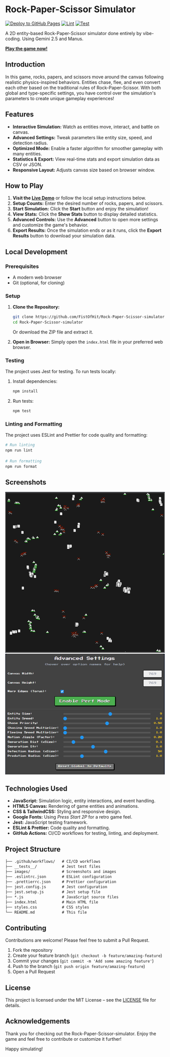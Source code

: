 # Rock-Paper-Scissor Simulator

[![Deploy to GitHub Pages](https://github.com/FistOfHit/Rock-Paper-Scissor-simulator/actions/workflows/deploy.yml/badge.svg)](https://github.com/FistOfHit/Rock-Paper-Scissor-simulator/actions/workflows/deploy.yml)
[![Lint](https://github.com/FistOfHit/Rock-Paper-Scissor-simulator/actions/workflows/lint.yml/badge.svg)](https://github.com/FistOfHit/Rock-Paper-Scissor-simulator/actions/workflows/lint.yml)
[![Test](https://github.com/FistOfHit/Rock-Paper-Scissor-simulator/actions/workflows/test.yml/badge.svg)](https://github.com/FistOfHit/Rock-Paper-Scissor-simulator/actions/workflows/test.yml)

A 2D entity-based Rock-Paper-Scissor simulator done entirely by vibe-coding. Using Gemini 2.5 and Manus.

**[Play the game now!](https://fistofhit.github.io/Rock-Paper-Scissor-simulator/)**

## Introduction

In this game, rocks, papers, and scissors move around the canvas following realistic physics-inspired behaviors. Entities chase, flee, and even convert each other based on the traditional rules of Rock-Paper-Scissor. With both global and type-specific settings, you have control over the simulation's parameters to create unique gameplay experiences!

## Features

- **Interactive Simulation:** Watch as entities move, interact, and battle on canvas.
- **Advanced Settings:** Tweak parameters like entity size, speed, and detection radius.
- **Optimized Mode:** Enable a faster algorithm for smoother gameplay with many entities.
- **Statistics & Export:** View real-time stats and export simulation data as CSV or JSON.
- **Responsive Layout:** Adjusts canvas size based on browser window.

## How to Play

1. **Visit the [Live Demo](https://fistofhit.github.io/Rock-Paper-Scissor-simulator/)** or follow the local setup instructions below.
2. **Setup Counts:** Enter the desired number of rocks, papers, and scissors.
3. **Start Simulation:** Click the **Start** button and enjoy the simulation!
4. **View Stats:** Click the **Show Stats** button to display detailed statistics.
5. **Advanced Controls:** Use the **Advanced** button to open more settings and customize the game's behavior.
6. **Export Results:** Once the simulation ends or as it runs, click the **Export Results** button to download your simulation data.

## Local Development

### Prerequisites

- A modern web browser
- Git (optional, for cloning)

### Setup

1. **Clone the Repository:**
   ```bash
   git clone https://github.com/FistOfHit/Rock-Paper-Scissor-simulator.git
   cd Rock-Paper-Scissor-simulator
   ```
   
   Or download the ZIP file and extract it.

2. **Open in Browser:** Simply open the `index.html` file in your preferred web browser.

### Testing

The project uses Jest for testing. To run tests locally:

1. Install dependencies:
   ```bash
   npm install
   ```

2. Run tests:
   ```bash
   npm test
   ```

### Linting and Formatting

The project uses ESLint and Prettier for code quality and formatting:

```bash
# Run linting
npm run lint

# Run formatting
npm run format
```

## Screenshots

<p align="center">
  <img src="images/rps_screenshot.png" alt="Gameplay Screenshot">
  <img src="images/rps_settings.png" alt="Advanced Settings">
</p>

## Technologies Used

- **JavaScript:** Simulation logic, entity interactions, and event handling.
- **HTML5 Canvas:** Rendering of game entities and animations.
- **CSS & TailwindCSS:** Styling and responsive design.
- **Google Fonts:** Using *Press Start 2P* for a retro game feel.
- **Jest:** JavaScript testing framework.
- **ESLint & Prettier:** Code quality and formatting.
- **GitHub Actions:** CI/CD workflows for testing, linting, and deployment.

## Project Structure

```
├── .github/workflows/   # CI/CD workflows
├── __tests__/           # Jest test files
├── images/              # Screenshots and images
├── .eslintrc.json       # ESLint configuration
├── .prettierrc.json     # Prettier configuration
├── jest.config.js       # Jest configuration
├── jest.setup.js        # Jest setup file
├── *.js                 # JavaScript source files
├── index.html           # Main HTML file
├── styles.css           # CSS styles
└── README.md            # This file
```

## Contributing

Contributions are welcome! Please feel free to submit a Pull Request.

1. Fork the repository
2. Create your feature branch (`git checkout -b feature/amazing-feature`)
3. Commit your changes (`git commit -m 'Add some amazing feature'`)
4. Push to the branch (`git push origin feature/amazing-feature`)
5. Open a Pull Request

## License

This project is licensed under the MIT License – see the [LICENSE](LICENSE) file for details.

## Acknowledgements

Thank you for checking out the Rock-Paper-Scissor-simulator. Enjoy the game and feel free to contribute or customize it further!

Happy simulating!
